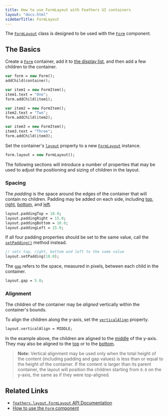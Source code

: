 ```yaml
---
title: How to use FormLayout with Feathers UI containers
layout: "docs.html"
sidebarTitle: FormLayout
---
```


The [`FormLayout`](https://api.feathersui.com/current/feathers/layout/FormLayout.html) class is designed to be used with the [`Form`](./form.md) component.

## The Basics

Create a [`Form`](./form.md) container, add it to [the display list](https://books.openfl.org/openfl-developers-guide/display-programming/basics-of-display-programming.html), and then add a few children to the container.

```haxe
var form = new Form();
addChild(container);

var item1 = new FormItem();
item1.text = "One";
form.addChild(item1);

var item2 = new FormItem();
item2.text = "Two";
form.addChild(item2);

var item3 = new FormItem();
item3.text = "Three";
form.addChild(item3);
```

Set the container's [`layout`](https://api.feathersui.com/current/feathers/layout/feathers/controls/LayoutGroup.html#layout) property to a new [`FormLayout`](https://api.feathersui.com/current/feathers/layout/FormLayout.html) instance.

```haxe
form.layout = new FormLayout();
```

The following sections will introduce a number of properties that may be used to adjust the positioning and sizing of children in the layout.

### Spacing

The _padding_ is the space around the edges of the container that will contain no children. Padding may be added on each side, including [top](https://api.feathersui.com/current/feathers/layout/FormLayout.html#paddingTop), [right](https://api.feathersui.com/current/feathers/layout/FormLayout.html#paddingRight), [bottom](https://api.feathersui.com/current/feathers/layout/FormLayout.html#paddingBottom), and [left](https://api.feathersui.com/current/feathers/layout/FormLayout.html#paddingLeft).

```haxe
layout.paddingTop = 10.0;
layout.paddingRight = 15.0;
layout.paddingBottom = 10.0;
layout.paddingLeft = 15.0;
```

If all four padding properties should be set to the same value, call the [`setPadding()`](https://api.feathersui.com/current/feathers/layout/FormLayout.html#setPadding) method instead.

```haxe
// sets top, right, bottom and left to the same value
layout.setPadding(10.0);
```

The [`gap`](https://api.feathersui.com/current/feathers/layout/FormLayout.html#gap) refers to the space, measured in pixels, between each child in the container.

```haxe
layout.gap = 5.0;
```

### Alignment

The children of the container may be _aligned_ vertically within the container's bounds.

To align the children along the y-axis, set the [`verticalAlign`](https://api.feathersui.com/current/feathers/layout/FormLayout.html#verticalAlign) property.

```haxe
layout.verticalAlign = MIDDLE;
```

In the example above, the children are aligned to the [middle](https://api.feathersui.com/current/feathers/layout/VerticalAlign.html#MIDDLE) of the y-axis. They may also be aligned to the [top](https://api.feathersui.com/current/feathers/layout/VerticalAlign.html#TOP) or to the [bottom](https://api.feathersui.com/current/feathers/layout/VerticalAlign.html#BOTTOM).

> **Note:** Vertical alignment may be used only when the total height of the content (including padding and gap values) is less than or equal to the height of the container. If the content is larger than its parent container, the layout will position the children starting from `0.0` on the y-axis, the same as if they were top-aligned.

## Related Links

- [`feathers.layout.FormLayout` API Documentation](https://api.feathersui.com/current/feathers/layout/FormLayout.html)
- [How to use the `Form` component](./form.md)
